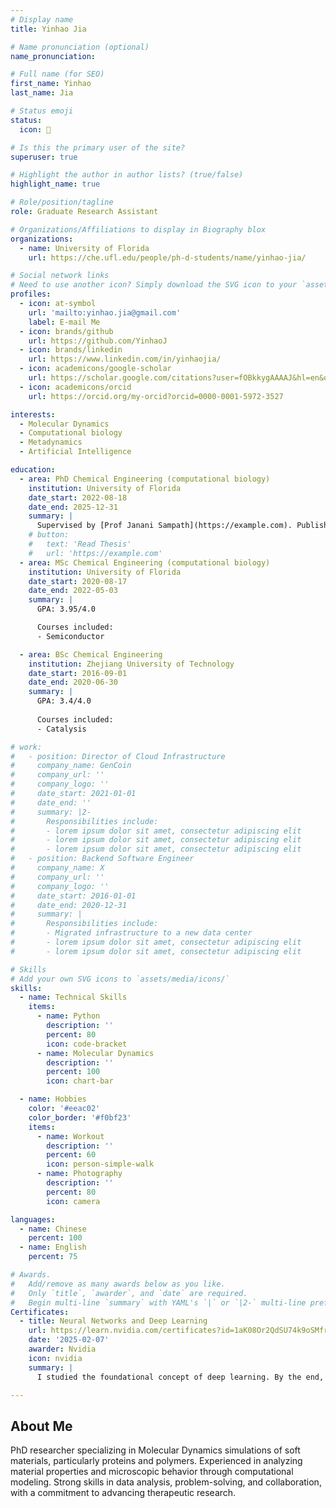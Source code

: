 ```yaml
---
# Display name
title: Yinhao Jia

# Name pronunciation (optional)
name_pronunciation: 

# Full name (for SEO)
first_name: Yinhao
last_name: Jia

# Status emoji
status:
  icon: 🙋

# Is this the primary user of the site?
superuser: true

# Highlight the author in author lists? (true/false)
highlight_name: true

# Role/position/tagline
role: Graduate Research Assistant

# Organizations/Affiliations to display in Biography blox
organizations:
  - name: University of Florida
    url: https://che.ufl.edu/people/ph-d-students/name/yinhao-jia/

# Social network links
# Need to use another icon? Simply download the SVG icon to your `assets/media/icons/` folder.
profiles:
  - icon: at-symbol
    url: 'mailto:yinhao.jia@gmail.com'
    label: E-mail Me
  - icon: brands/github
    url: https://github.com/YinhaoJ
  - icon: brands/linkedin
    url: https://www.linkedin.com/in/yinhaojia/
  - icon: academicons/google-scholar
    url: https://scholar.google.com/citations?user=fOBkkygAAAAJ&hl=en&oi=ao
  - icon: academicons/orcid
    url: https://orcid.org/my-orcid?orcid=0000-0001-5972-3527

interests:
  - Molecular Dynamics
  - Computational biology
  - Metadynamics
  - Artificial Intelligence

education:
  - area: PhD Chemical Engineering (computational biology)
    institution: University of Florida
    date_start: 2022-08-18
    date_end: 2025-12-31
    summary: |
      Supervised by [Prof Janani Sampath](https://example.com). Published 3 first-author paper and 2 co-authered papers.
    # button:
    #   text: 'Read Thesis'
    #   url: 'https://example.com'
  - area: MSc Chemical Engineering (computational biology)
    institution: University of Florida
    date_start: 2020-08-17
    date_end: 2022-05-03
    summary: |
      GPA: 3.95/4.0

      Courses included:
      - Semiconductor

  - area: BSc Chemical Engineering
    institution: Zhejiang University of Technology
    date_start: 2016-09-01
    date_end: 2020-06-30
    summary: |
      GPA: 3.4/4.0
      
      Courses included:
      - Catalysis

# work:
#   - position: Director of Cloud Infrastructure
#     company_name: GenCoin
#     company_url: ''
#     company_logo: ''
#     date_start: 2021-01-01
#     date_end: ''
#     summary: |2-
#       Responsibilities include:
#       - lorem ipsum dolor sit amet, consectetur adipiscing elit
#       - lorem ipsum dolor sit amet, consectetur adipiscing elit
#       - lorem ipsum dolor sit amet, consectetur adipiscing elit
#   - position: Backend Software Engineer
#     company_name: X
#     company_url: ''
#     company_logo: ''
#     date_start: 2016-01-01
#     date_end: 2020-12-31
#     summary: |
#       Responsibilities include:
#       - Migrated infrastructure to a new data center
#       - lorem ipsum dolor sit amet, consectetur adipiscing elit
#       - lorem ipsum dolor sit amet, consectetur adipiscing elit

# Skills
# Add your own SVG icons to `assets/media/icons/`
skills:
  - name: Technical Skills
    items:
      - name: Python
        description: ''
        percent: 80
        icon: code-bracket
      - name: Molecular Dynamics
        description: ''
        percent: 100
        icon: chart-bar

  - name: Hobbies
    color: '#eeac02'
    color_border: '#f0bf23'
    items:
      - name: Workout
        description: ''
        percent: 60
        icon: person-simple-walk
      - name: Photography
        description: ''
        percent: 80
        icon: camera

languages:
  - name: Chinese
    percent: 100
  - name: English
    percent: 75

# Awards.
#   Add/remove as many awards below as you like.
#   Only `title`, `awarder`, and `date` are required.
#   Begin multi-line `summary` with YAML's `|` or `|2-` multi-line prefix and indent 2 spaces below.
Certificates:
  - title: Neural Networks and Deep Learning
    url: https://learn.nvidia.com/certificates?id=1aK08Or2QdSU74k9oSMfrQ
    date: '2025-02-07'
    awarder: Nvidia
    icon: nvidia
    summary: |
      I studied the foundational concept of deep learning. By the end, I was familiar with the significant technological trends driving the rise of deep learning; build, train, and apply fully connected deep neural networks; implement efficient (vectorized) neural networks; identify key parameters in a neural network’s architecture; and apply deep learning to your own applications.

---
```


## About Me

PhD researcher specializing in Molecular Dynamics simulations of soft materials, particularly proteins and polymers. Experienced in analyzing material properties and microscopic behavior through computational modeling. Strong skills in data analysis, problem-solving, and collaboration, with a commitment to advancing therapeutic research.

